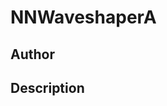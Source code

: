 # NNWaveshaperA

## Author

<!-- Insert Your Name Here -->

## Description

<!-- Describe your example here -->
